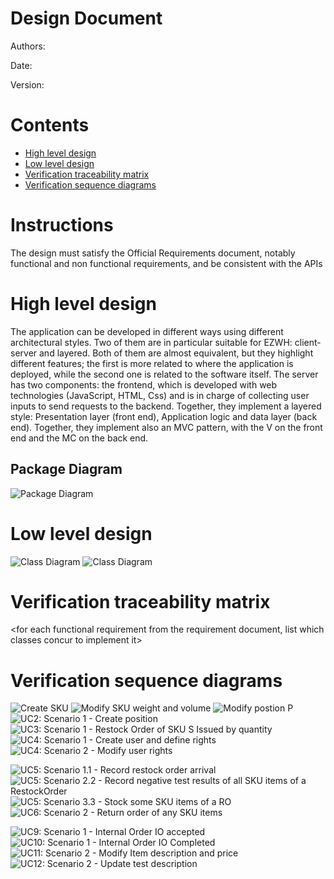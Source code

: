 # Design Document 


Authors: 

Date:

Version:


# Contents

- [High level design](#package-diagram)
- [Low level design](#class-diagram)
- [Verification traceability matrix](#verification-traceability-matrix)
- [Verification sequence diagrams](#verification-sequence-diagrams)

# Instructions

The design must satisfy the Official Requirements document, notably functional and non functional requirements, and be consistent with the APIs

# High level design 

The application can be developed in different ways using different architectural styles. Two of them are in particular suitable for EZWH: client-server and layered. Both of them are almost equivalent, but they highlight different features; the first is more related to where the application is deployed, while the second one is related to the software itself.
The server has two components: the frontend, which is developed with web technologies (JavaScript, HTML, Css) and is in charge of collecting user inputs to send requests to the backend.
Together, they implement a layered style: Presentation layer (front end), Application logic and data layer (back end). 
Together, they implement also an MVC pattern, with the V on the front end and the MC on the back end.

## Package Diagram

![Package Diagram](./Diagrams/Package_diagram.png "Package Diagram")

# Low level design

![Class Diagram](./Diagrams/ClassDiagram1.jpg "Class Diagram")
![Class Diagram](./Diagrams/ClassDiagram2.jpg "Class Diagram2")

# Verification traceability matrix

\<for each functional requirement from the requirement document, list which classes concur to implement it>



# Verification sequence diagrams

![Create SKU](./Diagrams/Create%20SKU.jpg "Create SKU")
![Modify SKU weight and volume](./Diagrams/Modify%20SKU%20weight%20and%20volume.jpg "Modify SKU weight and volume")
![Modify postion P](./Diagrams/Modify%20postion%20P.jpg "Modify postion P") 
![UC2: Scenario 1 - Create position](./Diagrams/SD%20-%20UC2%20Scenario%201%20-%20Create%20position.jpg "UC2: Scenario 1 - Create position")
![UC3: Scenario 1 - Restock Order of SKU S Issued by quantity](./Diagrams/SD%20-%20UC3%20Scenario%201%20-%20Restock%20Order%20of%20SKU%20S%20issued%20by%20quantity.jpg "UC3: Scenario 1 - Restock Order of SKU S Issued by quantity")
![UC4: Scenario 1 - Create user and define rights](./Diagrams/SD%20-%20UC4%20Scenario%201%20-%20Create%20user%20and%20define%20rights.jpg "UC4: Scenario 1 - Create user and define rights")
![UC4: Scenario 2 - Modify user rights](./Diagrams/SD%20-%20UC4%20Scenario%202%20-%20Modify%20user%20rights.jpg "UC4: Scenario 2 - Modify user rights")

![UC5: Scenario 1.1 - Record restock order arrival](./Diagrams/UC5.1.jpg "UC5: Scenario 1.1 - Record restock order arrival")
![UC5: Scenario 2.2 - Record negative test results of all SKU items of a RestockOrder](./Diagrams/UC5.2.jpg "UC5: Scenario 2.2 - Record negative test results of all SKU items of a RestockOrder")
![UC5: Scenario 3.3 - Stock some SKU items of a RO](./Diagrams/UC5.3.jpg "UC5: Scenario 3.3 - Stock some SKU items of a RO")
![UC6: Scenario 2 - Return order of any SKU items](./Diagrams/UC6.2.jpg "UC6: Scenario 2 - Return order of any SKU items")

![UC9: Scenario 1 - Internal Order IO accepted](./Diagrams/SD%20-%20UC9%20Scenario%201.jpg "UC9: Scenario 1 - Internal Order IO accepted")
![UC10: Scenario 1 - Internal Order IO Completed](./Diagrams/SD%20-%20UC10%20Scenario%201.jpg "UC10: Scenario 1 - Internal Order IO Completed")
![UC11: Scenario 2 - Modify Item description and price](./Diagrams/SD%20-%20UC11%20Scenario%202.jpg "UC11: Scenario 2 - Modify Item description and price")
![UC12: Scenario 2 - Update test description](./Diagrams/SD%20-%20UC12%20Scenario%202.jpg "UC12: Scenario 2 - Update test description")
